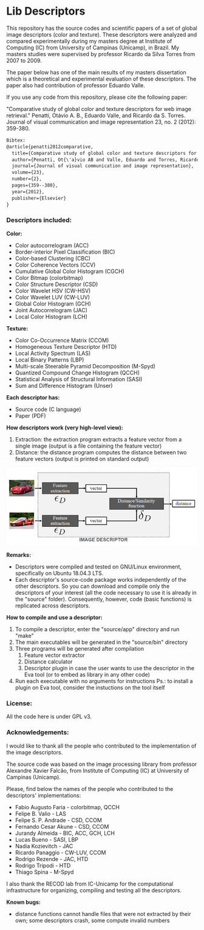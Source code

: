 # Lib Descriptors

This repository has the source codes and scientific papers of a set of global image descriptors (color and texture).
These descriptors were analyzed and compared experimentally during my masters degree at Institute of Computing (IC) from University of Campinas (Unicamp), in Brazil.
My masters studies were supervised by professor Ricardo da Silva Torres from 2007 to 2009.

The paper below has one of the main results of my masters dissertation which is a theoretical and experimental evaluation of these descriptors. The paper also had contribution of professor Eduardo Valle. 

If you use any code from this repository, please cite the following paper:

"Comparative study of global color and texture descriptors for web image retrieval." 
Penatti, Otávio A. B., Eduardo Valle, and Ricardo da S. Torres. 
Journal of visual communication and image representation 23, no. 2 (2012): 359-380.

```latex
Bibtex:
@article{penatti2012comparative,
  title={Comparative study of global color and texture descriptors for web image retrieval},
  author={Penatti, Ot{\'a}vio AB and Valle, Eduardo and Torres, Ricardo da S},
  journal={Journal of visual communication and image representation},
  volume={23},
  number={2},
  pages={359--380},
  year={2012},
  publisher={Elsevier}
}
```

### Descriptors included:
**Color:**
- Color autocorrelogram (ACC)
- Border-interior Pixel Classification (BIC)
- Color-based Clustering (CBC)
- Color Coherence Vectors (CCV)
- Cumulative Global Color Histogram (CGCH)
- Color Bitmap (colorbitmap)
- Color Structure Descriptor (CSD)
- Color Wavelet HSV (CW-HSV)
- Color Wavelet LUV (CW-LUV)
- Global Color Histogram (GCH)
- Joint Autocorrelogram (JAC)
- Local Color Histogram (LCH)

**Texture:**
- Color Co-Occurrence Matrix (CCOM)
- Homogeneous Texture Descriptor (HTD)
- Local Activity Spectrum (LAS)
- Local Binary Patterns (LBP)
- Multi-scale Steerable Pyramid Decomposition (M-Spyd)
- Quantized Compound Change Histogram (QCCH)
- Statistical Analysis of Structural Information (SASI)
- Sum and Difference Histogram (Unser)


**Each descriptor has:**
- Source code (C language)
- Paper (PDF)

**How descriptors work (very high-level view):**
1. Extraction: the extraction program extracts a feature vector from a single image (output is a file containing the feature vector)
2. Distance: the distance program computes the distance between two feature vectors (output is printed on standard output)

![Descriptor schema (figure adapted from the paper)](https://github.com/otaviopenatti/libdescriptors/blob/initial-code-upload/descriptor_schema.png)

**Remarks:**
- Descriptors were compiled and tested on GNU/Linux environment, specifically on Ubuntu 18.04.3 LTS.
- Each descriptor's source-code package works independently of the other descriptors. So you can download and compile only the descriptors of your interest (all the code necessary to use it is already in the "source" folder). Consequently, however, code (basic functions) is replicated across descriptors.

**How to compile and use a descriptor:**
1. To compile a descriptor, enter the "source/app" directory and run "make"
2. The main executables will be generated in the "source/bin" directory
3. Three programs will be generated after compilation
	1. Feature vector extractor
	2. Distance calculator
	3. Descriptor plugin in case the user wants to use the descriptor in the Eva tool (or to embed as library in any other code)
4. Run each executable with no arguments for instructions
	Ps.: to install a plugin on Eva tool, consider the instuctions on the tool itself

### License:
All the code here is under GPL v3.

### Acknowledgements:
I would like to thank all the people who contributed to the implementation of the image descriptors.

The source code was based on the image processing library from professor Alexandre Xavier Falcão, from Institute of Computing (IC) at University of Campinas (Unicamp).

Please, find below the names of the people who contributed to the descriptors' implementations:
- Fabio Augusto Faria - colorbitmap, QCCH
- Felipe B. Valio - LAS
- Felipe S. P. Andrade - CSD, CCOM
- Fernando Cesar Akune - CSD, CCOM
- Jurandy Almeida - BIC, ACC, GCH, LCH
- Lucas Bueno - SASI, LBP
- Nadia Kozievitch - JAC
- Ricardo Panaggio - CW-LUV, CCOM
- Rodrigo Rezende - JAC, HTD
- Rodrigo Tripodi - HTD
- Thiago Spina - M-Spyd

I also thank the RECOD lab from IC-Unicamp for the computational infrastructure for organizing, compiling and testing all the descriptors.

**Known bugs:**
- distance functions cannot handle files that were not extracted by their own; some descriptors crash, some compute invalid numbers


